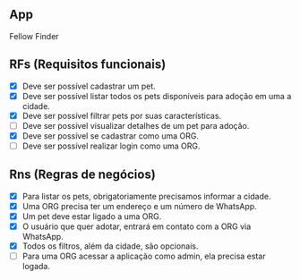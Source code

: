 ## App

Fellow Finder

## RFs (Requisitos funcionais)

- [x] Deve ser possível cadastrar um pet.
- [x] Deve ser possível listar todos os pets disponíveis para adoção em uma a cidade.
- [x] Deve ser possível filtrar pets por suas características.
- [ ] Deve ser possível visualizar detalhes de um pet para adoção.
- [x] Deve ser possível se cadastrar como uma ORG.
- [ ] Deve ser possível realizar login como uma ORG.

## Rns (Regras de negócios)

- [x] Para listar os pets, obrigatoriamente precisamos informar a cidade.
- [x] Uma ORG precisa ter um endereço e um número de WhatsApp.
- [x] Um pet deve estar ligado a uma ORG.
- [x] O usuário que quer adotar, entrará em contato com a ORG via WhatsApp.
- [x] Todos os filtros, além da cidade, são opcionais.
- [ ] Para uma ORG acessar a aplicação como admin, ela precisa estar logada.
